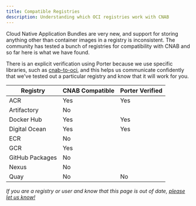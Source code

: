 ```yaml
---
title: Compatible Registries
description: Understanding which OCI registries work with CNAB 
---
```


Cloud Native Application Bundles are very new, and support for storing anything
other than container images in a registry is inconsistent. The community has
tested a bunch of registries for compatibility with CNAB and so far here is what
we have found.

There is an explicit verification using Porter because we use specific libraries,
such as [cnab-to-oci], and this helps us communicate confidently that we've tested
out a particular registry and know that it will work for you.

| Registry | CNAB Compatible | Porter Verified |
| -------- | --------------- | ------------- |
| ACR | Yes | Yes |
| Artifactory | No |  |
| Docker Hub | Yes | Yes |
| Digital Ocean | Yes | Yes |
| ECR | No |  |
| GCR | Yes |  
| GitHub Packages | No |  | 
| Nexus | No |  |
| Quay | No | No
 
 _If you are a registry or user and know that this page is out of date, [please
 let us know!](https://github.com/getporter/porter/issues/new)_
 
 [cnab-to-oci]: https://github.com/docker/cnab-to-oci
 